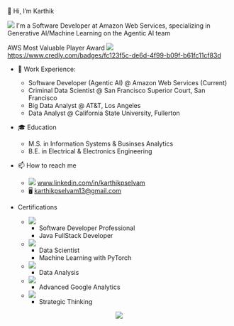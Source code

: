 👋 Hi, I’m Karthik

<img src="https://img.shields.io/badge/Amazon_AWS-FF9900?style=for-the-badge&logo=amazonaws&logoColor=white" /> I'm a Software Developer at Amazon Web Services, specializing in Generative AI/Machine Learning on the Agentic AI team

AWS Most Valuable Player Award  <img src="https://img.shields.io/badge/Credly-FF6B00.svg?style=for-the-badge&logo=Credly&logoColor=white"/>  https://www.credly.com/badges/fc123f5c-de6d-4f99-b09f-b61fc11cf83d

- 🏢 Work Experience:
  - Software Developer (Agentic AI) @ Amazon Web Services (Current)
  - Criminal Data Scientist @ San Francisco Superior Court, San Francisco
  - Big Data Analyst @ AT&T, Los Angeles
  - Data Analyst @ California State University, Fullerton

- 🎓 Education
  - M.S. in Information Systems & Businses Analytics
  - B.E. in Electrical & Electronics Engineering

- 📫 How to reach me
  - <img src="https://img.shields.io/badge/LinkedIn-0077B5?style=for-the-badge&logo=linkedin&logoColor=white" /> www.linkedin.com/in/karthikpselvam
  - 🖥️ karthikpselvam13@gmail.com


- Certifications
  - <img src="https://img.shields.io/badge/Coursera-0056D2?logo=coursera&logoColor=fff)](#)" />
  
    - Software Developer Professional 
    - Java FullStack Developer

  - <img src="https://img.shields.io/badge/Udacity-02B3E4?logo=udacity&logoColor=fff)](#)" />
  
    - Data Scientist
    - Machine Learning with PyTorch

  - <img src="https://img.shields.io/badge/Udemy-A435F0?logo=udemy&logoColor=fff)](#)" />
  
    - Data Analysis

  - <img src="https://img.shields.io/badge/Google-4285F4?logo=google&logoColor=white)](#)" />
  
    - Advanced Google Analytics

  - <img src="https://custom-icon-badges.demolab.com/badge/LinkedIn%20Learning-0A66C2?logo=linkedin-white&logoColor=fff)](#)" />
  
    - Strategic Thinking
  


<p align="center">
  <img src="https://user-images.githubusercontent.com/45563371/113604647-24a58000-9678-11eb-9bb9-4877d8f1674a.gif" />
</p>
